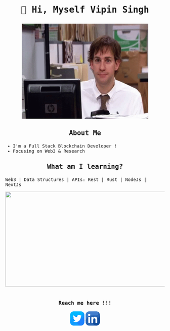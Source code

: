 <samp>

# <p align="center"><samp> 🤖 Hi, Myself Vipin Singh </samp></p>

<p align="center"><img width=400 height=300 src="jim-halpert-smile.gif" /></p>

## <p align="center">About Me</p>

- I'm a Full Stack Blockchain Developer !
- Focusing on Web3 & Research

## <samp><p align="center">What am I learning?</p></samp>

Web3 | Data Structures | APIs: Rest | Rust | NodeJs | NextJs
</samp>

<p align="center"><img width=600 height=300 src="assets/xd.gif" /></p>

# <h3 align="center">Reach me here !!!</h3>

</samp>
<p align="center">
<a href="https://twitter.com/vipinafterlife">
  <img align="center" alt="Vipin Singh| Twitter" width="45px" src="twitter.png" />
</a>
<a href="https://www.linkedin.com/in/vipin-singh-649a26230/">
  <img align="center" alt="Vipin Singh| LinkedIn" width="45px" src="linkedin.png" />
</a>
</p>
